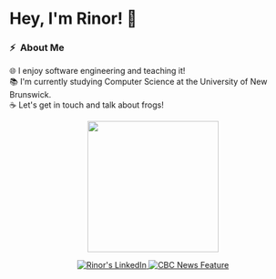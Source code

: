 # Hey, I'm Rinor! 👋

### ⚡ &nbsp;About Me

🌐 I enjoy software engineering and teaching it!\
📚 I'm currently studying Computer Science at the University of New Brunswick.\
☕ Let's get in touch and talk about frogs!

<p align="center">
  <img height="230em" src="https://github-readme-stats.vercel.app/api/top-langs/?username=rkomoran&theme=tokyonight&hide_border=true"/>
</p>

<p align="center">
  <a href="https://www.linkedin.com/in/rinorkomorani/" target="_blank"> 
    <img src="https://img.shields.io/badge/-rinorkomorani-0077B5?style=for-the-badge&amp;logo=Linkedin&amp;logoColor=white" alt="Rinor's LinkedIn">
  </a>
  <a href="https://www.cbc.ca/news/canada/new-brunsw" target="_blank">
    <img src="https://img.shields.io/badge/-CBC%20News%20Feature-0056A0?style=for-the-badge&amp;logo=cbc&amp;logoColor=white" alt="CBC News Feature">
  </a>
</p>
